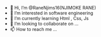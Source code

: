 - 👋 Hi, I’m @RaneNjims16(NJIMOKE RANE)
- 👀 I’m interested in software engineering
- 🌱 I’m currently learning Html , Css, Js
- 💞️ I’m looking to collaborate on ...
- 📫 How to reach me ...

<!---
RaneNjims16/RaneNjims16 is a ✨ special ✨ repository because its `README.md` (this file) appears on your GitHub profile.
You can click the Preview link to take a look at your changes.
--->
